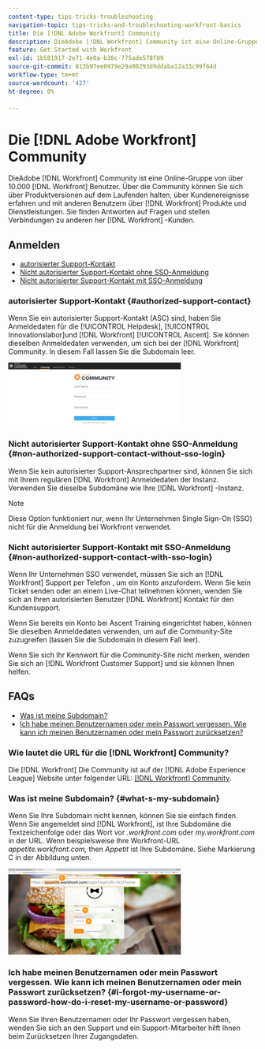 ```yaml
---
content-type: tips-tricks-troubleshooting
navigation-topic: tips-tricks-and-troubleshooting-workfront-basics
title: Die [!DNL Adobe Workfront] Community
description: DieAdobe [!DNL Workfront] Community ist eine Online-Gruppe von über 10.000 [!DNL Workfront] Benutzer. Über die Community können Sie sich über Produktversionen auf dem Laufenden halten, über Kundenereignisse erfahren und mit anderen Benutzern über [!DNL Workfront] Produkte und Dienstleistungen. Sie finden Antworten auf Fragen und stellen Verbindungen zu anderen her [!DNL Workfront] -Kunden.
feature: Get Started with Workfront
exl-id: 1b581917-2e71-4e8a-b38c-775ade578f09
source-git-commit: 813b97ee0979e29a90293d9ddaba12a33c99f64d
workflow-type: tm+mt
source-wordcount: '427'
ht-degree: 0%

---
```


# Die [!DNL Adobe Workfront] Community

DieAdobe [!DNL Workfront] Community ist eine Online-Gruppe von über 10.000 [!DNL Workfront] Benutzer. Über die Community können Sie sich über Produktversionen auf dem Laufenden halten, über Kundenereignisse erfahren und mit anderen Benutzern über [!DNL Workfront] Produkte und Dienstleistungen. Sie finden Antworten auf Fragen und stellen Verbindungen zu anderen her [!DNL Workfront] -Kunden.

<!--
<img src="assets/screen-shot-2018-09-06-at-11.38.27-am-350x112.png" alt="Screen_Shot_2018-09-06_at_11.38.27_AM.png" style="width: 350;height: 112;" data-mc-conditions="QuicksilverOrClassic.Draft mode">
-->

## Anmelden

* [autorisierter Support-Kontakt](#authorized-support-contact)
* [Nicht autorisierter Support-Kontakt ohne SSO-Anmeldung](#non-authorized-support-contact-without-sso-login)
* [Nicht autorisierter Support-Kontakt mit SSO-Anmeldung](#non-authorized-support-contact-with-sso-login)

### autorisierter Support-Kontakt {#authorized-support-contact}

Wenn Sie ein autorisierter Support-Kontakt (ASC) sind, haben Sie Anmeldedaten für die [!UICONTROL Helpdesk], [!UICONTROL Innovationslabor]und [!DNL Workfront] [!UICONTROL Ascent]. Sie können dieselben Anmeldedaten verwenden, um sich bei der [!DNL Workfront] Community. In diesem Fall lassen Sie die Subdomain leer.

![community_4.png](assets/community-4-350x129.png)

### Nicht autorisierter Support-Kontakt ohne SSO-Anmeldung {#non-authorized-support-contact-without-sso-login}

Wenn Sie kein autorisierter Support-Ansprechpartner sind, können Sie sich mit Ihrem regulären [!DNL Workfront] Anmeldedaten der Instanz. Verwenden Sie dieselbe Subdomäne wie Ihre [!DNL Workfront] -Instanz.

>[!NOTE]
>
>Diese Option funktioniert nur, wenn Ihr Unternehmen Single Sign-On (SSO) nicht für die Anmeldung bei Workfront verwendet.

### Nicht autorisierter Support-Kontakt mit SSO-Anmeldung {#non-authorized-support-contact-with-sso-login}

Wenn Ihr Unternehmen SSO verwendet, müssen Sie sich an [!DNL Workfront] Support per Telefon , um ein Konto anzufordern. Wenn Sie kein Ticket senden oder an einem Live-Chat teilnehmen können, wenden Sie sich an Ihren autorisierten Benutzer [!DNL Workfront] Kontakt für den Kundensupport.

Wenn Sie bereits ein Konto bei Ascent Training eingerichtet haben, können Sie dieselben Anmeldedaten verwenden, um auf die Community-Site zuzugreifen (lassen Sie die Subdomain in diesem Fall leer).

Wenn Sie sich Ihr Kennwort für die Community-Site nicht merken, wenden Sie sich an [!DNL Workfront Customer Support] und sie können Ihnen helfen.

## FAQs

* [Was ist meine Subdomain?](#what-s-my-subdomain)
* [Ich habe meinen Benutzernamen oder mein Passwort vergessen. Wie kann ich meinen Benutzernamen oder mein Passwort zurücksetzen?](#i-forgot-my-username-or-password-how-do-i-reset-my-username-or-password)

### Wie lautet die URL für die [!DNL Workfront] Community?

Die [!DNL Workfront] Die Community ist auf der [!DNL Adobe Experience League] Website unter folgender URL:  [[!DNL Workfront] Community](https://experienceleaguecommunities.adobe.com/t5/workfront/ct-p/workfront).

### Was ist meine Subdomain? {#what-s-my-subdomain}

Wenn Sie Ihre Subdomain nicht kennen, können Sie sie einfach finden. Wenn Sie angemeldet sind [!DNL Workfront], ist Ihre Subdomäne die Textzeichenfolge oder das Wort vor *.workfront.com*  oder *my.workfront.com* in der URL. Wenn beispielsweise Ihre Workfront-URL *appetite.workfront.com,* then *Appetit* ist Ihre Subdomäne. Siehe Markierung C in der Abbildung unten.

![community_5.png](assets/community-5-350x175.png)

### Ich habe meinen Benutzernamen oder mein Passwort vergessen. Wie kann ich meinen Benutzernamen oder mein Passwort zurücksetzen? {#i-forgot-my-username-or-password-how-do-i-reset-my-username-or-password}

Wenn Sie Ihren Benutzernamen oder Ihr Passwort vergessen haben, wenden Sie sich an den Support und ein Support-Mitarbeiter hilft Ihnen beim Zurücksetzen Ihrer Zugangsdaten.
